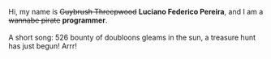 Hi, my name is ~~Guybrush Threepwood~~ **Luciano Federico Pereira**, and I am a ~~wannabe pirate~~ **programmer**.<br><br>A short song: 526 bounty of doubloons gleams in the sun, a treasure hunt has just begun! Arrr!

